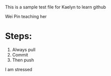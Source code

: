 This is a sample test file for Kaelyn to learn github

Wei Pin teaching her

# Steps:

1. Always pull
2. Commit
3. Then push

I am stressed
